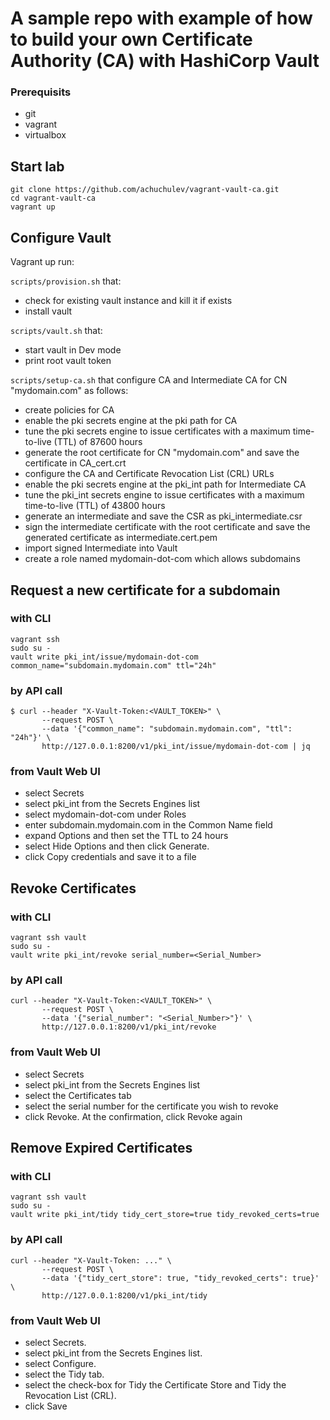 # A sample repo with example of how to build your own Certificate Authority (CA) with HashiCorp Vault

### Prerequisits

- git
- vagrant
- virtualbox

## Start lab

```
git clone https://github.com/achuchulev/vagrant-vault-ca.git
cd vagrant-vault-ca
vagrant up
```

## Configure Vault

Vagrant up run:

`scripts/provision.sh` that:

- check for existing vault instance and kill it if exists
- install vault

`scripts/vault.sh` that:

- start vault in Dev mode
- print root vault token

`scripts/setup-ca.sh` that configure CA and Intermediate CA for CN "mydomain.com" as follows:

- create policies for CA
- enable the pki secrets engine at the pki path for CA
- tune the pki secrets engine to issue certificates with a maximum time-to-live (TTL) of 87600 hours
- generate the root certificate for CN "mydomain.com" and save the certificate in CA_cert.crt
- configure the CA and Certificate Revocation List (CRL) URLs
- enable the pki secrets engine at the pki_int path for Intermediate CA
- tune the pki_int secrets engine to issue certificates with a maximum time-to-live (TTL) of 43800 hours
- generate an intermediate and save the CSR as pki_intermediate.csr
- sign the intermediate certificate with the root certificate and save the generated certificate as intermediate.cert.pem
- import signed Intermediate into Vault
- create a role named mydomain-dot-com which allows subdomains

## Request a new certificate for a subdomain

### with CLI

```
vagrant ssh
sudo su -
vault write pki_int/issue/mydomain-dot-com common_name="subdomain.mydomain.com" ttl="24h"
```

### by API call

```
$ curl --header "X-Vault-Token:<VAULT_TOKEN>" \
       --request POST \
       --data '{"common_name": "subdomain.mydomain.com", "ttl": "24h"}' \
       http://127.0.0.1:8200/v1/pki_int/issue/mydomain-dot-com | jq
```

### from Vault Web UI

- select Secrets
- select pki_int from the Secrets Engines list
- select mydomain-dot-com under Roles
- enter subdomain.mydomain.com in the Common Name field
- expand Options and then set the TTL to 24 hours
- select Hide Options and then click Generate.
- click Copy credentials and save it to a file

## Revoke Certificates

### with CLI

```
vagrant ssh vault
sudo su -
vault write pki_int/revoke serial_number=<Serial_Number>
```

### by API call

```
curl --header "X-Vault-Token:<VAULT_TOKEN>" \
       --request POST \
       --data '{"serial_number": "<Serial_Number>"}' \
       http://127.0.0.1:8200/v1/pki_int/revoke
```

### from Vault Web UI

- select Secrets
- select pki_int from the Secrets Engines list
- select the Certificates tab
- select the serial number for the certificate you wish to revoke
- click Revoke. At the confirmation, click Revoke again

## Remove Expired Certificates

### with CLI

```
vagrant ssh vault
sudo su -
vault write pki_int/tidy tidy_cert_store=true tidy_revoked_certs=true
```

### by API call

```
curl --header "X-Vault-Token: ..." \
       --request POST \
       --data '{"tidy_cert_store": true, "tidy_revoked_certs": true}' \
       http://127.0.0.1:8200/v1/pki_int/tidy
```

### from Vault Web UI

- select Secrets.
- select pki_int from the Secrets Engines list.
- select Configure.
- select the Tidy tab.
- select the check-box for Tidy the Certificate Store and Tidy the Revocation List (CRL).
- click Save
